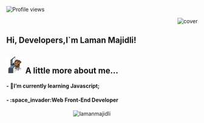 ![Profile views](https://gpvc.arturio.dev/LamanMajidli)
<div align="center">
<img height="280px"object-fit="cover" src="https://giphy.com/gifs/uB86ZyWQsnFSGYe2sA" alt="cover" align="right"> <img/>                                                         

</div>
</div>


<h2> Hi, Developers,I`m Laman Majidli!</h2>
<h2> <img src="https://github.com/keshavsingh4522/keshavsingh4522/blob/master/Assets/Monkey_Kid_Coding.gif" width="45px">  A little more about me...  </h2>

 <h4> 
- 🌱I’m currently learning Javascript;<h4>
 <h4>   - 	:space_invader:Web Front-End Developer  </h4>
 
 <p align="center"> <img src="https://github-readme-stats.vercel.app/api?username=LamanMajidli&show_icons=true&theme=gotham" alt="lamanmajidli" />
